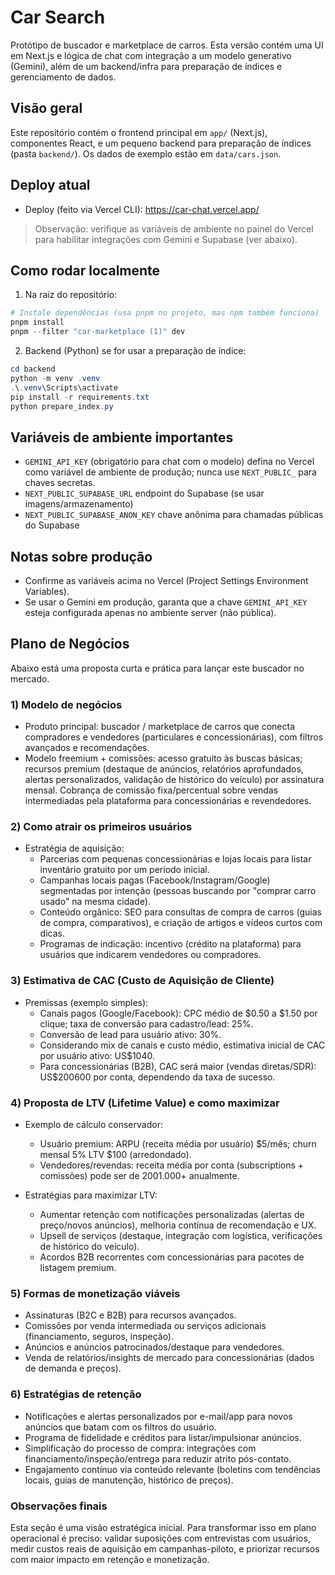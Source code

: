 ﻿# Car Search

Protótipo de buscador e marketplace de carros. Esta versão contém uma UI em Next.js e lógica de chat com integração a um modelo generativo (Gemini), além de um backend/infra para preparação de índices e gerenciamento de dados.

## Visão geral
Este repositório contém o frontend principal em `app/` (Next.js), componentes React, e um pequeno backend para preparação de índices (pasta `backend/`). Os dados de exemplo estão em `data/cars.json`.

## Deploy atual
- Deploy (feito via Vercel CLI): https://car-chat.vercel.app/
> Observação: verifique as variáveis de ambiente no painel do Vercel para habilitar integrações com Gemini e Supabase (ver abaixo).

## Como rodar localmente
1. Na raiz do repositório:

```powershell
# Instale dependências (usa pnpm no projeto, mas npm também funciona)
pnpm install
pnpm --filter "car-marketplace (1)" dev
```

2. Backend (Python)  se for usar a preparação de índice:

```powershell
cd backend
python -m venv .venv
.\.venv\Scripts\activate
pip install -r requirements.txt
python prepare_index.py
```

## Variáveis de ambiente importantes
- `GEMINI_API_KEY` (obrigatório para chat com o modelo)  defina no Vercel como variável de ambiente de produção; nunca use `NEXT_PUBLIC_` para chaves secretas.
- `NEXT_PUBLIC_SUPABASE_URL`  endpoint do Supabase (se usar imagens/armazenamento)
- `NEXT_PUBLIC_SUPABASE_ANON_KEY`  chave anônima para chamadas públicas do Supabase

## Notas sobre produção
- Confirme as variáveis acima no Vercel (Project  Settings  Environment Variables).
- Se usar o Gemini em produção, garanta que a chave `GEMINI_API_KEY` esteja configurada apenas no ambiente server (não pública).

## Plano de Negócios

Abaixo está uma proposta curta e prática para lançar este buscador no mercado.

### 1) Modelo de negócios
- Produto principal: buscador / marketplace de carros que conecta compradores e vendedores (particulares e concessionárias), com filtros avançados e recomendações.
- Modelo freemium + comissões: acesso gratuito às buscas básicas; recursos premium (destaque de anúncios, relatórios aprofundados, alertas personalizados, validação de histórico do veículo) por assinatura mensal. Cobrança de comissão fixa/percentual sobre vendas intermediadas pela plataforma para concessionárias e revendedores.

### 2) Como atrair os primeiros usuários
- Estratégia de aquisição:
  - Parcerias com pequenas concessionárias e lojas locais para listar inventário gratuito por um período inicial.
  - Campanhas locais pagas (Facebook/Instagram/Google) segmentadas por intenção (pessoas buscando por "comprar carro usado" na mesma cidade).
  - Conteúdo orgânico: SEO para consultas de compra de carros (guias de compra, comparativos), e criação de artigos e vídeos curtos com dicas.
  - Programas de indicação: incentivo (crédito na plataforma) para usuários que indicarem vendedores ou compradores.

### 3) Estimativa de CAC (Custo de Aquisição de Cliente)
- Premissas (exemplo simples):
  - Canais pagos (Google/Facebook): CPC médio de $0.50 a $1.50 por clique; taxa de conversão para cadastro/lead: 25%.
  - Conversão de lead para usuário ativo: 30%.
  - Considerando mix de canais e custo médio, estimativa inicial de CAC por usuário ativo: US$1040.
  - Para concessionárias (B2B), CAC será maior (vendas diretas/SDR): US$200600 por conta, dependendo da taxa de sucesso.

### 4) Proposta de LTV (Lifetime Value) e como maximizar
- Exemplo de cálculo conservador:
  - Usuário premium: ARPU (receita média por usuário) $5/mês; churn mensal 5%  LTV  $100 (arredondado).
  - Vendedores/revendas: receita média por conta (subscriptions + comissões) pode ser de $200$1.000+ anualmente.

- Estratégias para maximizar LTV:
  - Aumentar retenção com notificações personalizadas (alertas de preço/novos anúncios), melhoria contínua de recomendação e UX.
  - Upsell de serviços (destaque, integração com logística, verificações de histórico do veículo).
  - Acordos B2B recorrentes com concessionárias para pacotes de listagem premium.

### 5) Formas de monetização viáveis
- Assinaturas (B2C e B2B) para recursos avançados.
- Comissões por venda intermediada ou serviços adicionais (financiamento, seguros, inspeção).
- Anúncios e anúncios patrocinados/destaque para vendedores.
- Venda de relatórios/insights de mercado para concessionárias (dados de demanda e preços).

### 6) Estratégias de retenção
- Notificações e alertas personalizados por e-mail/app para novos anúncios que batam com os filtros do usuário.
- Programa de fidelidade e créditos para listar/impulsionar anúncios.
- Simplificação do processo de compra: integrações com financiamento/inspeção/entrega para reduzir atrito pós-contato.
- Engajamento contínuo via conteúdo relevante (boletins com tendências locais, guias de manutenção, histórico de preços).

### Observações finais
Esta seção é uma visão estratégica inicial. Para transformar isso em plano operacional é preciso: validar suposições com entrevistas com usuários, medir custos reais de aquisição em campanhas-piloto, e priorizar recursos com maior impacto em retenção e monetização.
